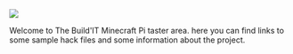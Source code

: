 <html>
<body>
<img src = http://2.bp.blogspot.com/-Ex4C_nNDViE/U72hTKFQQmI/AAAAAAAAAFA/XkBR_d8_gzE/s1600/minecraft_pi_logo.png align="middle">
<p>Welcome to The Build'IT Minecraft Pi taster area. here you can find links to some sample hack files and some information about the project.</p>
</body>
</html>
